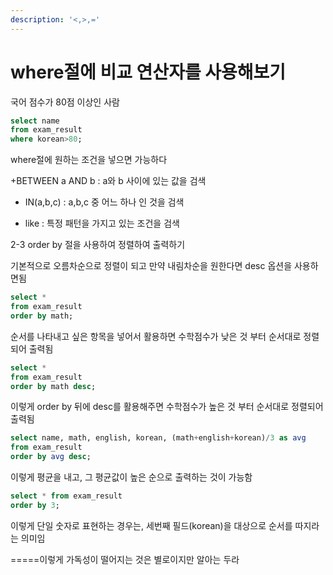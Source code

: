 ```yaml
---
description: '<,>,='
---
```


# where절에 비교 연산자를 사용해보기

국어 점수가 80점 이상인 사람

```sql
select name
from exam_result
where korean>80;
```

where절에 원하는 조건을 넣으면 가능하다

+BETWEEN a AND b : a와 b 사이에 있는 값을 검색

+ IN\(a,b,c\) : a,b,c 중 어느 하나 인 것을 검색

+ like : 특정 패턴을 가지고 있는 조건을 검색

2-3 order by 절을 사용하여 정렬하여 출력하기

기본적으로 오름차순으로 정렬이 되고 만약 내림차순을 원한다면 desc 옵션을 사용하면됨

```sql
select *
from exam_result
order by math;
```

순서를 나타내고 싶은 항목을 넣어서 활용하면 수학점수가 낮은 것 부터 순서대로 정렬되어 출력됨

```sql
select *
from exam_result
order by math desc;
```

이렇게 order by 뒤에 desc를 활용해주면 수학점수가 높은 것 부터 순서대로 정렬되어 출력됨

```sql
select name, math, english, korean, (math+english+korean)/3 as avg
from exam_result
order by avg desc;
```

이렇게 평균을 내고, 그 평균값이 높은 순으로 출력하는 것이 가능함

```sql
select * from exam_result
order by 3;
```

이렇게 단일 숫자로 표현하는 경우는, 세번째 필드\(korean\)을 대상으로 순서를 따지라는 의미임

=====이렇게 가독성이 떨어지는 것은 별로이지만 알아는 두라

